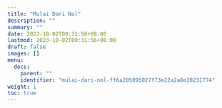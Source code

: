```yaml
---
title: "Mulai Dari Nol"
description: ""
summary: ""
date: 2023-10-02T09:31:56+08:00
lastmod: 2023-10-02T09:31:56+08:00
draft: false
images: []
menu:
  docs:
    parent: ""
    identifier: "mulai-dari-nol-ff6a205095027f73e22a2a8e20231774"
weight: 1
toc: true
---
```

